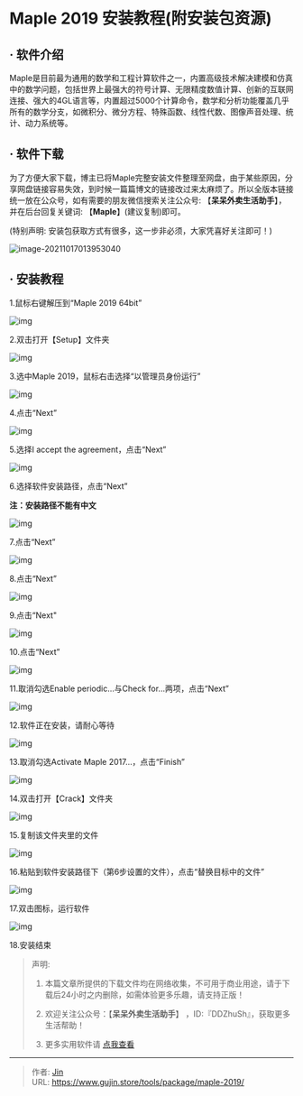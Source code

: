# Maple 2019 安装教程(附安装包资源)


## · 软件介绍
Maple是目前最为通用的数学和工程计算软件之一，内置高级技术解决建模和仿真中的数学问题，包括世界上最强大的符号计算、无限精度数值计算、创新的互联网连接、强大的4GL语言等，内置超过5000个计算命令，数学和分析功能覆盖几乎所有的数学分支，如微积分、微分方程、特殊函数、线性代数、图像声音处理、统计、动力系统等。


## · 软件下载
为了方便大家下载，博主已将Maple完整安装文件整理至网盘，由于某些原因，分享网盘链接容易失效，到时候一篇篇博文的链接改过来太麻烦了。所以全版本链接统一放在公众号，如有需要的朋友微信搜索关注公众号: 【**呆呆外卖生活助手**】，并在后台回复关键词: 【**Maple**】(建议复制)即可。

(特别声明: 安装包获取方式有很多，这一步非必须，大家凭喜好关注即可！)

![image-20211017013953040](https://img.gujin.store/img/image-20211017013953040.png)

## · 安装教程

1.鼠标右键解压到“Maple 2019 64bit”

![img](https://img.gujin.store/img/v2-d6de8bfeea47abaf0af1aa74a2dd967f_720w.png)

2.双击打开【Setup】文件夹

![img](https://img.gujin.store/img/v2-c9d2976786fdf3c03f788cd9890030f4_720w.png)



3.选中Maple 2019，鼠标右击选择“以管理员身份运行”

![img](https://img.gujin.store/img/v2-2d310fd52107b7a9159d72d15ad9ef54_720w.png)

4.点击“Next”

![img](https://img.gujin.store/img/v2-c66371b8c48513c4d3af6fd58b236457_720w.png)

5.选择I accept the agreement，点击“Next”

![img](https://img.gujin.store/img/v2-89695995be1ba24d742b1c781458405e_720w.png)

6.选择软件安装路径，点击“Next”

**注：安装路径不能有中文**

![img](https://img.gujin.store/img/v2-f457286f5a57ad9eac4bcad05c09bc5c_720w.png)

7.点击“Next”

![img](https://img.gujin.store/img/v2-2bba1f1fb567964283028b59e7b2ac66_720w.png)

8.点击“Next”

![img](https://img.gujin.store/img/v2-e3f5b290d07ba8f1fadadace607ea585_720w.png)

9.点击“Next"

![img](https://img.gujin.store/img/v2-b9f381e83c3014358696b73126b0facb_720w.png)



10.点击“Next”

![img](https://img.gujin.store/img/v2-8010f779f1a850de89b59d1a37f4036d_720w.png)

11.取消勾选Enable periodic...与Check for...两项，点击“Next”

![img](https://img.gujin.store/img/v2-4f355093a51b2e3e42b089c9f67d92a7_720w.png)



12.软件正在安装，请耐心等待

![img](https://img.gujin.store/img/v2-a1505afef6508bbdd672f8c0fcfb3997_720w.png)

13.取消勾选Activate Maple 2017...，点击“Finish”

![img](https://img.gujin.store/img/v2-8bb91abd48cb02bff8899af5b5578a56_720w.png)

14.双击打开【Crack】文件夹

![img](https://img.gujin.store/img/v2-4597952aa32705cd03441e7f6ef131f2_720w.png)



15.复制该文件夹里的文件

![img](https://img.gujin.store/img/v2-35967d0ffcabc6e558fdcc3c066aa872_720w.png)



16.粘贴到软件安装路径下（第6步设置的文件），点击“替换目标中的文件”

![img](https://img.gujin.store/img/v2-5937b6c6e5066818cf090a61fea493d8_720w.png)

17.双击图标，运行软件

![img](https://img.gujin.store/img/v2-3f831f3f12e31654c2f6c30ab9554c1e_720w.png)

18.安装结束




> 声明: 
>
> 1. 本篇文章所提供的下载文件均在网络收集，不可用于商业用途，请于下载后24小时之内删除，如需体验更多乐趣，请支持正版！
>
> 2. 欢迎关注公众号：【**呆呆外卖生活助手**】 ，ID:『DDZhuSh』，获取更多生活帮助！
>
> 3. 更多实用软件请  [点我查看](/tools)

---

> 作者: [Jin](https://img.gujin.store/img/favicon.ico)  
> URL: https://www.gujin.store/tools/package/maple-2019/  

